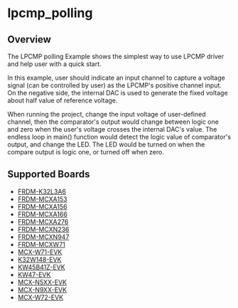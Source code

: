# lpcmp_polling

## Overview
The LPCMP polling Example shows the simplest way to use LPCMP driver and help user with a quick start.

In this example, user should indicate an input channel to capture a voltage signal (can be controlled by user) as the 
LPCMP's positive channel input. On the negative side, the internal DAC is used to generate the fixed voltage about
half value of reference voltage.

When running the project, change the input voltage of user-defined channel, then the comparator's output would change
between logic one and zero when the user's voltage crosses the internal DAC's value. The endless loop in main() function
would detect the logic value of comparator's output, and change the LED. The LED would be turned on when the compare
output is logic one, or turned off when zero.

## Supported Boards
- [FRDM-K32L3A6](../../../_boards/frdmk32l3a6/driver_examples/lpcmp/polling/example_board_readme.md)
- [FRDM-MCXA153](../../../_boards/frdmmcxa153/driver_examples/lpcmp/polling/example_board_readme.md)
- [FRDM-MCXA156](../../../_boards/frdmmcxa156/driver_examples/lpcmp/polling/example_board_readme.md)
- [FRDM-MCXA166](../../../_boards/frdmmcxa166/driver_examples/lpcmp/polling/example_board_readme.md)
- [FRDM-MCXA276](../../../_boards/frdmmcxa276/driver_examples/lpcmp/polling/example_board_readme.md)
- [FRDM-MCXN236](../../../_boards/frdmmcxn236/driver_examples/lpcmp/polling/example_board_readme.md)
- [FRDM-MCXN947](../../../_boards/frdmmcxn947/driver_examples/lpcmp/polling/example_board_readme.md)
- [FRDM-MCXW71](../../../_boards/frdmmcxw71/driver_examples/lpcmp/polling/example_board_readme.md)
- [MCX-W71-EVK](../../../_boards/mcxw71evk/driver_examples/lpcmp/polling/example_board_readme.md)
- [K32W148-EVK](../../../_boards/k32w148evk/driver_examples/lpcmp/polling/example_board_readme.md)
- [KW45B41Z-EVK](../../../_boards/kw45b41zevk/driver_examples/lpcmp/polling/example_board_readme.md)
- [KW47-EVK](../../../_boards/kw47evk/driver_examples/lpcmp/polling/example_board_readme.md)
- [MCX-N5XX-EVK](../../../_boards/mcxn5xxevk/driver_examples/lpcmp/polling/example_board_readme.md)
- [MCX-N9XX-EVK](../../../_boards/mcxn9xxevk/driver_examples/lpcmp/polling/example_board_readme.md)
- [MCX-W72-EVK](../../../_boards/mcxw72evk/driver_examples/lpcmp/polling/example_board_readme.md)
